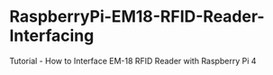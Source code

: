 # RaspberryPi-EM18-RFID-Reader-Interfacing
Tutorial - How to Interface EM-18 RFID Reader with Raspberry Pi 4
